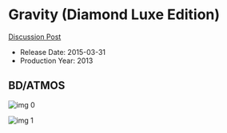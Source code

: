 # Gravity (Diamond Luxe Edition)

[Discussion Post](https://www.avsforum.com/threads/bass-eq-for-filtered-movies.2995212/post-57628514)

* Release Date: 2015-03-31
* Production Year: 2013

## BD/ATMOS

![img 0](https://i.imgur.com/3PJP0KJ.jpg)

![img 1](https://i.imgur.com/XNPSikU.jpg)

